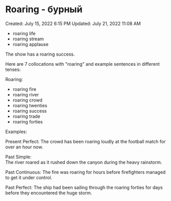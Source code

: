 # Roaring - бурный

Created: July 15, 2022 6:15 PM
Updated: July 21, 2022 11:08 AM

- roaring life
- roaring stream
- roaring applause

The show has a roaring success.

Here are 7 collocations with "roaring" and example sentences in different tenses:

Roaring:
- roaring fire
- roaring river 
- roaring crowd
- roaring twenties
- roaring success
- roaring trade
- roaring forties

Examples:

Present Perfect:
The crowd has been roaring loudly at the football match for over an hour now. 

Past Simple:  
The river roared as it rushed down the canyon during the heavy rainstorm.

Past Continuous:
The fire was roaring for hours before firefighters managed to get it under control. 

Past Perfect:
The ship had been sailing through the roaring forties for days before they encountered the huge storm.